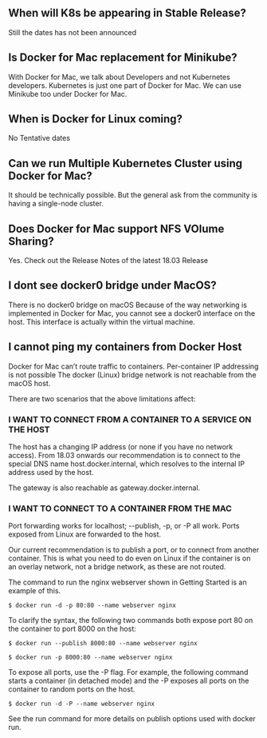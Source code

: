 ## When will K8s be appearing in Stable Release?

Still the dates has not been announced

## Is Docker for Mac replacement for Minikube?

With Docker for Mac, we talk about Developers and not Kubernetes developers. Kubernetes is just one part of Docker for Mac.
We can use Minikube too under Docker for Mac.

## When is Docker for Linux coming?

No Tentative dates

## Can we run Multiple Kubernetes Cluster using Docker for Mac?

It should be technically possible. But the general ask from the community is having a single-node cluster.

## Does Docker for Mac support NFS VOlume Sharing?

Yes. Check out the Release Notes of the latest 18.03 Release

## I dont see docker0 bridge under MacOS?

There is no docker0 bridge on macOS
Because of the way networking is implemented in Docker for Mac, you cannot see a docker0 interface on the host. This interface is actually within the virtual machine.

## I cannot ping my containers from Docker Host

Docker for Mac can’t route traffic to containers.  Per-container IP addressing is not possible
The docker (Linux) bridge network is not reachable from the macOS host.


There are two scenarios that the above limitations affect:

### I WANT TO CONNECT FROM A CONTAINER TO A SERVICE ON THE HOST

The host has a changing IP address (or none if you have no network access). From 18.03 onwards our recommendation is to connect to the special DNS name host.docker.internal, which resolves to the internal IP address used by the host.

The gateway is also reachable as gateway.docker.internal.

### I WANT TO CONNECT TO A CONTAINER FROM THE MAC

Port forwarding works for localhost; --publish, -p, or -P all work. Ports exposed from Linux are forwarded to the host.

Our current recommendation is to publish a port, or to connect from another container. This is what you need to do even on Linux if the container is on an overlay network, not a bridge network, as these are not routed.

The command to run the nginx webserver shown in Getting Started is an example of this.

```
$ docker run -d -p 80:80 --name webserver nginx
```

To clarify the syntax, the following two commands both expose port 80 on the container to port 8000 on the host:

```
$ docker run --publish 8000:80 --name webserver nginx
```
```
$ docker run -p 8000:80 --name webserver nginx
```

To expose all ports, use the -P flag. For example, the following command starts a container (in detached mode) and the -P exposes all ports on the container to random ports on the host.

```
$ docker run -d -P --name webserver nginx
```

See the run command for more details on publish options used with docker run.


